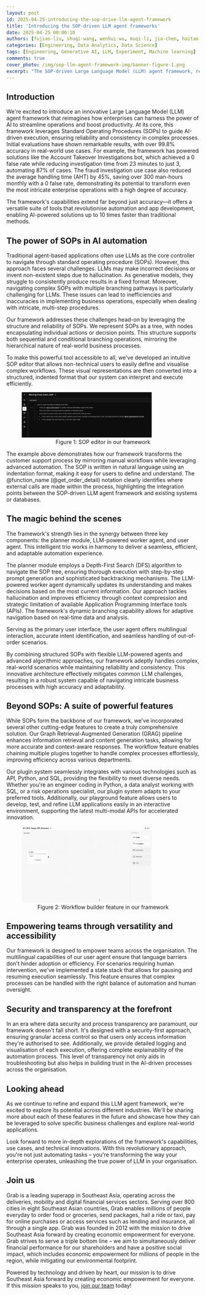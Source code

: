```yaml
---
layout: post
id: 2025-04-25-introducing-the-sop-drive-llm-agent-framework
title: 'Introducing the SOP-driven LLM agent frameworks'
date: 2025-04-25 00:00:10
authors: [fujiao-liu, shuqi-wang, wenhui-wu, muqi-li, jia-chen, haitao-bao,  meichen-lu] 
categories: [Engineering, Data Analytics, Data Science]
tags: [Engineering, Generative AI, LLM, Experiment, Machine learning]
comments: true
cover_photo: /img/sop-llm-agent-framework-img/banner-figure-1.png
excerpt: "The SOP-driven Large Language Model (LLM) agent framework, revolutionises enterprise AI by integrating Standard Operating Procedures (SOPs) to ensure reliable execution and boost productivity. Achieving over 99.8% accuracy, it offers versatile automation tools and app development, making AI solutions 10 times faster. The framework addresses LLM challenges by structuring SOPs as a tree, enabling intuitive workflow creation. The framework aims to transform enterprise operations and explore industry applications."
---
```



## Introduction

We're excited to introduce an innovative Large Language Model (LLM) agent framework that reimagines how enterprises can harness the power of AI to streamline operations and boost productivity. At its core, this framework leverages Standard Operating Procedures (SOPs) to guide AI-driven execution, ensuring reliability and consistency in complex processes. Initial evaluations have shown remarkable results, with over 99.8% accuracy in real-world use cases. For example, the framework has powered solutions like the Account Takeover Investigations bot, which achieved a 0 false rate while reducing investigation time from 23 minutes to just 3, automating 87% of cases. The fraud investigation use case also  reduced the average handling time (AHT) by 45%, saving over 300 man-hours monthly with a 0 false rate, demonstrating its potential to transform even the most intricate enterprise operations with a high degree of accuracy. 

The framework's capabilities extend far beyond just accuracy—it offers a versatile suite of tools that revolutionise automation and app development, enabling AI-powered solutions up to 10 times faster than traditional methods.


## The power of SOPs in AI automation

Traditional agent-based applications often use LLMs as the core controller to navigate through standard operating procedure (SOPs). However, this approach faces several challenges. LLMs may make incorrect decisions or invent non-existent steps due to hallucination. As generative models, they struggle to consistently produce results in a fixed format. Moreover, navigating complex SOPs with multiple branching pathways is particularly challenging for LLMs. These issues can lead to inefficiencies and inaccuracies in implementing business operations, especially when dealing with intricate, multi-step procedures.

Our framework addresses these challenges head-on by leveraging the structure and reliability of SOPs. We represent SOPs as a tree, with nodes encapsulating individual actions or decision points. This structure supports both sequential and conditional branching operations, mirroring the hierarchical nature of real-world business processes.

To make this powerful tool accessible to all, we've developed an intuitive SOP editor that allows non-technical users to easily define and visualise complex workflows. These visual representations are then converted into a structured, indented format that our system can interpret and execute efficiently.  


<div class="post-image-section"><figure>
  <img src="/img/sop-llm-agent-framework-img/figure-1.png" alt="" style="width:80%"><figcaption align="middle">Figure 1: SOP editor in our framework</figcaption>
  </figure>
</div>


The example above demonstrates how our framework transforms the customer support process by mirroring manual workflows while leveraging advanced automation. The SOP is written in natural language using an indentation format, making it easy for users to define and understand. The @function_name (@get_order_detail) notation clearly identifies where external calls are made within the process, highlighting the integration points between the SOP-driven LLM agent framework and existing systems or databases.

## The magic behind the scenes

The framework's strength lies in the synergy between three key components: the planner module, LLM-powered worker agent, and user agent. This intelligent trio works in harmony to deliver a seamless, efficient, and adaptable automation experience.

The planner module employs a Depth-First Search (DFS) algorithm to navigate the SOP tree, ensuring thorough execution with step-by-step prompt generation and sophisticated backtracking mechanisms. The LLM-powered worker agent dynamically updates its understanding and makes decisions based on the most current information. Our approach tackles hallucination and improves efficiency through context compression and strategic limitation of available Application Programming Interface tools (APIs). The framework's dynamic branching capability allows for adaptive navigation based on real-time data and analysis.

Serving as the primary user interface, the user agent offers multilingual interaction, accurate intent identification, and seamless handling of out-of-order scenarios.

By combining structured SOPs with flexible LLM-powered agents and advanced algorithmic approaches, our framework adeptly handles complex, real-world scenarios while maintaining reliability and consistency. This innovative architecture effectively mitigates common LLM challenges, resulting in a robust system capable of navigating intricate business processes with high accuracy and adaptability.

## Beyond SOPs: A suite of powerful features

While SOPs form the backbone of our framework, we've incorporated several other cutting-edge features to create a truly comprehensive solution. Our Graph Retrieval-Augmented Generation (GRAG) pipeline enhances information retrieval and content generation tasks, allowing for more accurate and context-aware responses. The workflow feature enables chaining multiple plugins together to handle complex processes effortlessly, improving efficiency across various departments.

Our plugin system seamlessly integrates with various technologies such as API, Python, and SQL, providing the flexibility to meet diverse needs. Whether you're an engineer coding in Python, a data analyst working with SQL, or a risk operations specialist, our plugin system adapts to your preferred tools. Additionally, our playground feature allows users to develop, test, and refine LLM applications easily in an interactive environment, supporting the latest multi-modal APIs for accelerated innovation.


<div class="post-image-section"><figure>
  <img src="/img/sop-llm-agent-framework-img/figure-2.gif" alt="" style="width:80%"><figcaption align="middle">Figure 2: Workflow builder feature in our framework</figcaption>
  </figure>
</div>


## Empowering teams through versatility and accessibility

Our framework is designed to empower teams across the organisation. The multilingual capabilities of our user agent ensure that language barriers don't hinder adoption or efficiency. For scenarios requiring human intervention, we've implemented a state stack that allows for pausing and resuming execution seamlessly. This feature ensures that complex processes can be handled with the right balance of automation and human oversight.

## Security and transparency at the forefront

In an era where data security and process transparency are paramount, our framework doesn't fall short. It's designed with a security-first approach, ensuring granular access control so that users only access information they're authorised to see. Additionally, we provide detailed logging and visualisation of each execution, offering complete explainability of the automation process. This level of transparency not only aids in troubleshooting but also helps in building trust in the AI-driven processes across the organisation.

## Looking ahead

As we continue to refine and expand this LLM agent framework, we're excited to explore its potential across different industries. We'll be sharing more about each of these features  in the future and showcase how they can be leveraged to solve specific business challenges and explore real-world applications.

Look forward to more in-depth explorations of the framework's capabilities, use cases, and technical innovations. With this revolutionary approach, you're not just automating tasks – you're transforming the way your enterprise operates, unleashing the true power of LLM in your organisation.

## Join us

Grab is a leading superapp in Southeast Asia, operating across the deliveries, mobility and digital financial services sectors. Serving over 800 cities in eight Southeast Asian countries, Grab enables millions of people everyday to order food or groceries, send packages, hail a ride or taxi, pay for online purchases or access services such as lending and insurance, all through a single app. Grab was founded in 2012 with the mission to drive Southeast Asia forward by creating economic empowerment for everyone. Grab strives to serve a triple bottom line – we aim to simultaneously deliver financial performance for our shareholders and have a positive social impact, which includes economic empowerment for millions of people in the region, while mitigating our environmental footprint.

Powered by technology and driven by heart, our mission is to drive Southeast Asia forward by creating economic empowerment for everyone. If this mission speaks to you, [join our team](https://grab.careers/) today!
